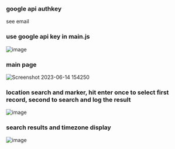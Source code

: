 
### google api authkey
see email

### use google api key in main.js
![image](https://github.com/bearadamsj/vue_googlemaps/assets/48884832/2a67516a-c788-49b4-9c99-6bb8cea2906a)


### main page
![Screenshot 2023-06-14 154250](https://github.com/bearadamsj/vue_googlemaps/assets/48884832/dbf2c03c-e91f-480f-93a1-0272af517763)


### location search and marker, hit enter once to select first record, second to search and log the result
![image](https://github.com/bearadamsj/vue_googlemaps/assets/48884832/3f8249ae-ec03-4ab1-81c9-dd0555009b65)

### search results and timezone display
![image](https://github.com/bearadamsj/vue_googlemaps/assets/48884832/fd83f3df-ba86-430e-9ea1-b1b486d34e69)

